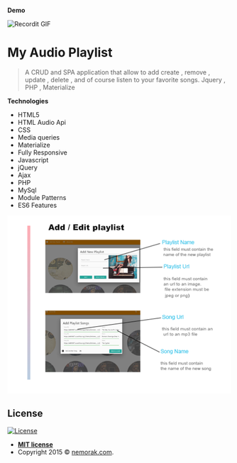 
**Demo**

![Recordit GIF](Docs/readme/demo.gif)

<!-- <video width="320" height="240" controls>
  <source src="Docs/readme/Audio_Playlist.mp4" type="video/mp4">
</video> -->
<!-- [![FVCproductions](https://avatars1.githubusercontent.com/u/4284691?v=3&s=200)](http://fvcproductions.com) -->

<!-- ***INSERT GRAPHIC HERE (include hyperlink in image)*** -->

# My Audio Playlist

> A CRUD and SPA application that allow to add create ,  remove , update , delete , and of course  listen  to your favorite songs.
> Jquery , PHP , Materialize

**Technologies**

- HTML5
- HTML Audio Api
- CSS 
- Media queries
- Materialize
- Fully Responsive
- Javascript
- jQuery
- Ajax
- PHP
- MySql  
- Module Patterns  
- ES6 Features



[![INSERT YOUR GRAPHIC HERE](Docs/readme/template.png)]()

## License

[![License](http://img.shields.io/:license-mit-blue.svg?style=flat-square)](http://badges.mit-license.org)

- **[MIT license](http://opensource.org/licenses/mit-license.php)**
- Copyright 2015 © <a href="http://www.nemorak.com/demo/index.php" target="_blank">nemorak.com</a>.
